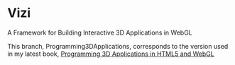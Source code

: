 Vizi
====

A Framework for Building Interactive 3D Applications in WebGL

This branch, Programming3DApplications, corresponds to the version used in my latest book, 
[Programming 3D Applications in HTML5 and WebGL](http://www.amazon.com/Programming-Applications-HTML5-WebGL-Visualization/dp/1449362966)

